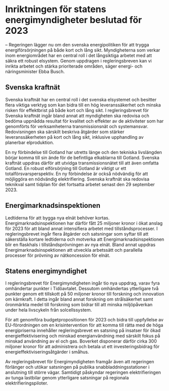 # Inriktningen för statens energimyndigheter beslutad för 2023

– Regeringen lägger nu om den svenska energipolitiken för att trygga energiförsörjningen på både kort och lång sikt. Myndigheterna som verkar inom energiområdet har en central roll i det långsiktiga arbetet med att säkra ett robust elsystem. Genom uppdragen i regleringsbreven kan vi inrikta arbetet och stärka prioriterade områden, säger energi\- och näringsminister Ebba Busch.

## Svenska kraftnät

Svenska kraftnät har en central roll i det svenska elsystemet och besitter flera viktiga verktyg som kan bidra till en hög leveranssäkerhet och minska risken för effektbrist på både kort och lång sikt. I regleringsbrevet för Svenska kraftnät ingår bland annat att myndigheten ska redovisa och bedöma uppnådda resultat för kvalitet och effekter av de aktiviteter som har genomförts för verksamheterna transmissionsnät och systemansvar. Redovisningen ska särskilt beskriva åtgärder som stärker leveranssäkerheten på kort och lång sikt, inklusive upphandling av planerbar elproduktion.

En ny förbindelse till Gotland har utretts länge och den tekniska livslängden börjar komma till sin ände för de befintliga elkablarna till Gotland. Svenska kraftnät uppdras därför att utvidga transmissionsnätet till att även omfatta Gotland. En robust elförsörjning till Gotland är viktigt ur ett totalförsvarsperspektiv. En ny förbindelse är också nödvändig för att möjliggöra en nödvändig elektrifiering. Svenska kraftnät ska redovisa teknikval samt tidplan för det fortsatta arbetet senast den 29 september 2023\.

## Energimarknadsinspektionen

Ledtiderna för att bygga nya elnät behöver kortas. Energimarknadsinspektionen har därför fått 25 miljoner kronor i ökat anslag för 2023 för att bland annat intensifiera arbetet med tillståndsprocesser. I regleringsbrevet ingår flera åtgärder och satsningar som syftar till att säkerställa kortare ledtiderna och motverka att Energimarknadsinspektionen blir en flaskhals i tillståndsprövningen av nya elnät. Bland annat uppdras Energimarknadsinspektionen att utveckla arbetssätt och parallella processer för prövning av nätkoncession för elnät.

## Statens energimyndighet

I regleringsbrevet för Energimyndigheten ingår tio nya uppdrag, varav fyra omhändertar punkter i Tidöavtalet. Dessutom omhändertas ytterligare två punkter genom ett tillskott på 50 miljoner kronor till forskning och innovation om kärnkraft. I detta ingår bland annat forskning om strålsäkerhet samt öronmärkta medel till forskning som bidrar till att minska miljöpåverkan under hela livscykeln från solcellssystem.

För att genomföra budgetpropositionen för 2023 och bidra till uppfyllelse av EU\-förordningen om en krisintervention för att komma till rätta med de höga energipriserna innehåller regleringsbrevet en satsning på insatser för ökad energieffektivisering och minskad energianvändning med särskilt fokus på minskad användning av el och gas. Boverket disponerar därför cirka 300 miljoner kronor för att administrera och betala ut ett investeringsbidrag för energieffektiviseringsåtgärder i småhus.

Av regleringsbrevet för Energimyndigheten framgår även att regeringen förlänger och utökar satsningen på publika snabbladdningsstationer i anslutning till större vägar. Samtidigt påskyndar regeringen elektrifieringen av tunga lastbilar genom ytterligare satsningar på regionala elektrifieringspiloter.
